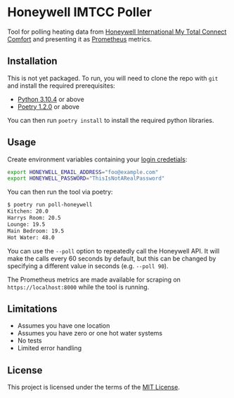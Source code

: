 # Honeywell IMTCC Poller

Tool for polling heating data from [Honeywell International My Total Connect Comfort](https://international.mytotalconnectcomfort.com/Account/Login) and presenting it as [Prometheus](https://prometheus.io/) metrics.

## Installation

This is not yet packaged. To run, you will need to clone the repo with `git` and install the required prerequisites:

* [Python 3.10.4](https://www.python.org/downloads/) or above
* [Poetry 1.2.0](https://python-poetry.org/docs/#installation) or above

You can then run `poetry install` to install the required python libraries.

## Usage

Create environment variables containing your [login credetials](https://international.mytotalconnectcomfort.com/Account/Login):

```bash
export HONEYWELL_EMAIL_ADDRESS="foo@example.com"
export HONEYWELL_PASSWORD="ThisIsNotARealPassword"
```

You can then run the tool via poetry:

```bash
$ poetry run poll-honeywell
Kitchen: 20.0
Harrys Room: 20.5
Lounge: 19.5
Main Bedroom: 19.5
Hot Water: 48.0
```

You can use the `--poll` option to repeatedly call the Honeywell API. It will make the calls every 60 seconds by default, but this can be changed by specifying a different value in seconds (e.g. `--poll 90`).

The Prometheus metrics are made available for scraping on `https://localhost:8000` while the tool is running.

## Limitations

- Assumes you have one location
- Assumes you have zero or one hot water systems
- No tests
- Limited error handling

## License

This project is licensed under the terms of the [MIT License](./LICENSE.md).
